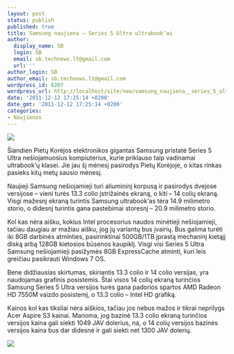 ```yaml
---
layout: post
status: publish
published: true
title: Samsung naujiena – Series 5 Ultra ultrabook’ai
author:
  display_name: SB
  login: SB
  email: sb.technews.lt@gmail.com
  url: ''
author_login: SB
author_email: sb.technews.lt@gmail.com
wordpress_id: 6207
wordpress_url: http://localhost/site/new/samsung_naujiena__series_5_ultra_ultrabookai/
date: '2011-12-12 17:25:14 +0200'
date_gmt: '2011-12-12 17:25:14 +0200'
categories:
- Naujienos
---
```

<div class="imgright"><img src="http://technews.lt/upload/samsung_series_5_ultra_01.jpg"  /></div>
<p>Šiandien Pietų Korėjos elektronikos gigantas Samsung pristatė Series 5 Ultra nešiojamuosius kompiuterius, kurie priklauso taip vadinamai ultrabook‘ų klasei. Jie jau šį mėnesį pasirodys Pietų Korėjoje, o kitas rinkas pasieks kitų metų sausio mėnesį.</p>
<p>Naujieji Samsung nešiojamieji turi aliumininį korpusą ir pasirodys dvejose versijose – vieni turės 13.3 colio įstrižainės ekraną, o kiti – 14 colių ekraną. Visgi mažesnį ekraną turintis Samsung ultrabook‘as tėra 14.9 milimetro storio, o didesnį turintis gana pastebimai storesnį – 20.9 milimetro storio.</p>
<p>Kol kas nėra aišku, kokius Intel procesorius naudos minėtieji nešiojamieji, tačiau daugiau ar mažiau aišku, jog jų variantų bus įvairių. Bus galima turėti iki 8GB darbinės atminties, pasirinktinai 500GB/1TB įprastą mechaninį kietąjį diską arbą 128GB kietosios būsenos kaupiklį. Visgi visi Series 5 Ultra Samsung nešiojamieji pasižymės 8GB ExpressCache atminti, kuri leis greičiau pasikrauti Windows 7 OS.</p>
<p>Bene didžiausias skirtumas, skiriantis 13.3 colio ir 14 colio versijas, yra naudojamas grafinis posistemis. Štai visos 14 colių ekraną turinčios Samsung Series 5 Ultra versijos turės gana padorios spartos AMD Radeon HD 7550M vaizdo posistemį, o 13.3 colio – Intel HD grafiką.</p>
<p>Kainos kol kas tiksliai nėra aiškios, tačiau jos nebus mažos ir tikrai neprilygs Acer Aspire S3 kainai. Manoma, jog bazinė 13.3 colio ekraną turinčios versijos kaina gali siekti 1049 JAV dolerius, na, o 14 colių versijos bazinės versijos kaina bus dar didesnė ir gali siekti net 1300 JAV dolerių.</p>
<p><img src="http://technews.lt/upload/samsung_series_5_ultra_04.jpg" /></p>
